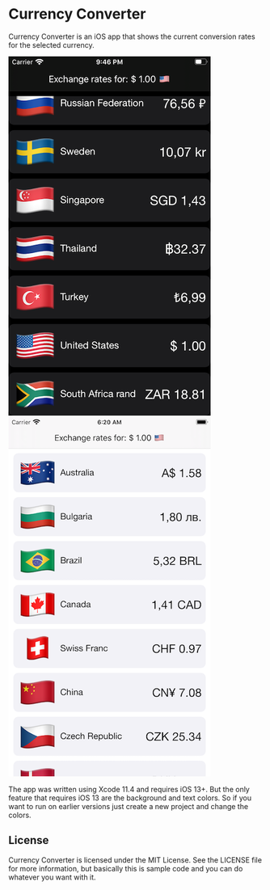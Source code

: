 # Currency Converter

Currency Converter is an iOS app that shows the current conversion rates for the selected currency.



<img src="Screenshot.png" style="margin-right: 80px;"> <img src="Screenshot2.png">

The app was written using Xcode 11.4 and requires iOS 13+. But the only feature that requires iOS 13 are the background and text colors. So if you want to run on earlier versions just create a new project and change the colors.


## License

Currency Converter is licensed under the MIT License. See the LICENSE file for more information, but basically this is sample code and you can do whatever you want with it.
